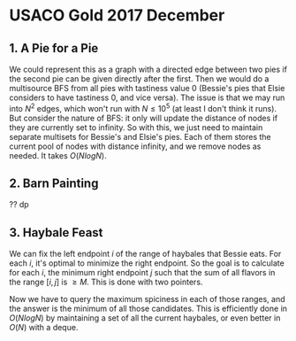 # USACO Gold 2017 December

## 1. A Pie for a Pie
We could represent this as a graph with a directed edge between two pies if the second pie can be given directly after the first. Then we would do a multisource BFS from all pies with tastiness value $0$ (Bessie's pies that Elsie considers to have tastiness $0$, and vice versa). The issue is that we may run into $N^2$ edges, which won't run with $N\le{10^5}$ (at least I don't think it runs). But consider the nature of BFS: it only will update the distance of nodes if they are currently set to infinity. So with this, we just need to maintain separate multisets for Bessie's and Elsie's pies. Each of them stores the current pool of nodes with distance infinity, and we remove nodes as needed. It takes $O(NlogN)$.

## 2. Barn Painting
?? dp

## 3. Haybale Feast
We can fix the left endpoint $i$ of the range of haybales that Bessie eats. For each $i$, it's optimal to minimize the right endpoint. So the goal is to calculate for each $i$, the minimum right endpoint $j$ such that the sum of all flavors in the range $[i,j]$ is $\ge{M}$. This is done with two pointers.

Now we have to query the maximum spiciness in each of those ranges, and the answer is the minimum of all those candidates. This is efficiently done in $O(NlogN)$ by maintaining a set of all the current haybales, or even better in $O(N)$ with a deque.